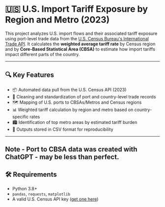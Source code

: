 # 🇺🇸 U.S. Import Tariff Exposure by Region and Metro (2023)

This project analyzes U.S. import flows and their associated tariff exposure using port-level trade data from the [U.S. Census Bureau's International Trade API](https://api.census.gov/data/timeseries/intltrade/imports/porths). It calculates the **weighted average tariff rate** by Census region and by **Core-Based Statistical Area (CBSA)** to estimate how import tariffs impact different parts of the country.

---

## 🔍 Key Features
- 📦 Automated data pull from the U.S. Census API (2023)
- 🧼 Cleaning and standardization of port and country-level trade records
- 🗺️ Mapping of U.S. ports to CBSAs/Metros and Census regions
- 📊 Weighted tariff calculation by region and metro based on country-specific rates
- 🏙️ Identification of top metro areas by estimated tariff burden
- 💾 Outputs stored in CSV format for reproducibility

---
Note - Port to CBSA data was created with ChatGPT - may be less than perfect.
---

## 🛠️ Requirements
- Python 3.8+
- `pandas`, `requests`, `matplotlib`
- A valid U.S. Census API key ([get one here](https://api.census.gov/data/key_signup.html))
